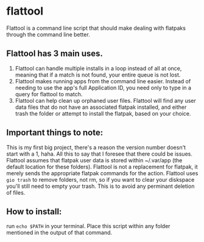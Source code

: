 # flattool
Flattool is a command line script that should make dealing with flatpaks through the command line better.

## Flattool has 3 main uses.
1. Flattool can handle multiple installs in a loop instead of all at once, meaning that if a match is not found, your entire queue is not lost.
2. Flattool makes running apps from the command line easier. Instead of needing to use the app's full Application ID, you need only to type in a query for flattool to match.
3. Flattool can help clean up orphaned user files. Flattool will find any user data files that do not have an associated flatpak installed, and either trash the folder or attempt to install the flatpak, based on your choice.

## Important things to note:
This is my first big project, there's a reason the version number doesn't start with a 1, haha. All this to say that I foresee that there could be issues.  
Flattool assumes that flatpak user data is stored within ~/.var/app (the default location for these folders).
Flattool is not a replacement for flatpak, it merely sends the appropriate flatpak commands for the action.
Flattool uses `gio trash` to remove folders, not rm, so if you want to clear your diskspace you'll still need to empty your trash. This is to avoid any perminant deletion of files.

## How to install:
run `echo $PATH` in your terminal.
Place this script within any folder mentioned in the output of that command.
